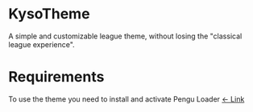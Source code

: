 # KysoTheme
A simple and customizable league theme, without losing the "classical league experience".

# Requirements
To use the theme you need to install and activate Pengu Loader 
<a href="https://github.com/PenguLoader/PenguLoader"> <- Link</a>

